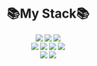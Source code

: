 <div align=center><h1>📚My Stack📚</h1></div>
<div align=center>
 <img src="https://img.shields.io/badge/C-A8B9CC?style=for-the-badge&logo=C&logoColor=black">
  <img src="https://img.shields.io/badge/JAVA-FF160B?style=for-the-badge&logo=JAVA&logoColor=black">
 <img src="https://img.shields.io/badge/PYTHON-3776AB?style=for-the-badge&logo=PYTHON&logoColor=black">
 <br>
<img src="https://img.shields.io/badge/JAVASCRIPT-F7DF1E?style=for-the-badge&logo=JAVASCRIPT&logoColor=white">
<img src="https://img.shields.io/badge/NODE.JS-339933?style=for-the-badge&logo=Node.js&logoColor=white">
<img src="https://img.shields.io/badge/EXPRESS-000000?style=for-the-badge&logo=EXPRESS&logoColor=white">
<img src="https://img.shields.io/badge/TYPESCRIPT-3178C6?style=for-the-badge&logo=TYPESCRIPT&logoColor=white">
 <br>
 
 <img src="https://img.shields.io/badge/MYSQL-4479A1?style=for-the-badge&logo=MYSQL&logoColor=black">
 <img src="https://img.shields.io/badge/MONGODB-47A248?style=for-the-badge&logo=MONGODB&logoColor=black">
 <br>
 </div>
<!--
**WooJJam/WooJJam** is a ✨ _special_ ✨ repository because its `README.md` (this file) appears on your GitHub profile.

Here are some ideas to get you started:

- 🔭 I’m currently working on ...
- 🌱 I’m currently learning ...
- 👯 I’m looking to collaborate on ...
- 🤔 I’m looking for help with ...
- 💬 Ask me about ...
- 📫 How to reach me: ...
- 😄 Pronouns: ...
- ⚡ Fun fact: ...
-->
